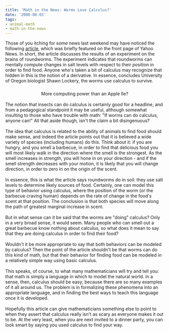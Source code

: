 ```yaml
---
title: 'Math in the News: Worms Love Calculus?'
date: '2008-08-03'
tags:
- animal-math
- math-in-the-news
---
```


Those of you itching for some news last weekend may have noticed the following <a href="http://news.yahoo.com/s/livescience/wormsdocalculustofindfood">article</a>, which was briefly featured on the front page of Yahoo News.  In short, the article discusses the results of an experiment on the brains of roundworms.  The experiment indicates that roundworms can mentally compute changes in salt levels with respect to their position in order to find food.  Anyone who's taken a bit of calculus may recognize that hidden in this is the notion of a derivative.  In essence, concludes University of Oregon biologist Shawn Lockery, the worms use calculus to survive.<br /><span style="font-size:78%;"><center><a onblur="try {parent.deselectBloggerImageGracefully();} catch(e) {}" href="http://2.bp.blogspot.com/_fM0L9abY3bo/SJY86WK4-7I/AAAAAAAAACA/Yel2fTLtNyQ/s1600-h/worms.jpg"><img style="margin: 0px auto 10px; display: block; text-align: center; cursor: pointer;" src="http://2.bp.blogspot.com/_fM0L9abY3bo/SJY86WK4-7I/AAAAAAAAACA/Yel2fTLtNyQ/s320/worms.jpg" alt="" id="BLOGGER_PHOTO_ID_5230434990318746546" border="0" /></a> More computing power than an Apple IIe?</center></span><br />The notion that insects can do calculus is certainly good for a headline, and from a pedagogical standpoint it may be useful, although somewhat insulting to those who have trouble with math: "If worms can do calculus, anyone can!"  All that aside though, isn't the claim a bit disingenuous?<br /><br />The idea that calculus is related to the ability of animals to find food should make sense, and indeed the article points out that it is believed a wide variety of species (including humans) do this.  Think about it: if you are hungry, and you smell a barbecue, in order to find that delicious food you will most likely walk in the direction where the smell is the strongest.  As the smell increases in strength, you will hone in on your direction - and if the smell strength decreases with your motion, it is likely that you will change direction, in order to zero in on the origin of the scent.<br /><br />In essence, this is what the article says roundworms do in soil: they use salt levels to determine likely sources of food.  Certainly, one can model this type of behavior using calculus, where the position of the worm (or the barbecue craving human) depends on the rate of change in the food's scent at that position.  The conclusion is that both species will move along the path of greatest marginal increase in scent.<br /><br />But in what sense can it be said that the worms are "doing" calculus?  Only in a very broad sense, it would seem.  Many people who can smell out a great barbecue know nothing about calculus, so what does it mean to say that they are doing calculus in order to find their food?<br /><br />Wouldn't it be more appropriate to say that both behaviors can be modeled by calculus?  Then the point of the article shouldn't be that worms can do this kind of math, but that their behavior for finding food can be modeled in a relatively simple way using basic calculus.<br /><br />This speaks, of course, to what many mathematicians will try and tell you: that math is simply a language in which to model the natural world.  In a sense, then, calculus should be easy, because there are so many examples of it all around us.  The problem is in formalizing these phenomena into an appropriate language, and in finding the best ways to teach this language once it is developed.<br /><br />Hopefully this article can give mathematicians something else to point to when they assert that calculus really isn't as scary as everyone makes it out to be.  At the very least, when you are next invited to a dinner party, you can look smart by saying you used calculus to find your way.
